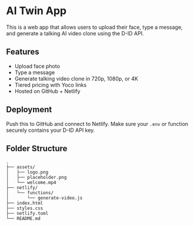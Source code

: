# AI Twin App

This is a web app that allows users to upload their face, type a message, and generate a talking AI video clone using the D-ID API.

## Features
- Upload face photo
- Type a message
- Generate talking video clone in 720p, 1080p, or 4K
- Tiered pricing with Yoco links
- Hosted on GitHub + Netlify

## Deployment
Push this to GitHub and connect to Netlify. Make sure your `.env` or function securely contains your D-ID API key.

## Folder Structure
```
.
├── assets/
│   ├── logo.png
│   ├── placeholder.png
│   └── welcome.mp4
├── netlify/
│   └── functions/
│       └── generate-video.js
├── index.html
├── styles.css
├── netlify.toml
└── README.md
```
